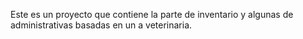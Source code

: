 Este es un proyecto que contiene la parte de inventario y algunas de administrativas basadas en un a veterinaria.
